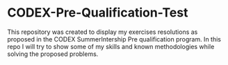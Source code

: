 # CODEX-Pre-Qualification-Test
This repository was created to display my exercises resolutions as proposed in the CODEX SummerIntership Pre qualification program. In this repo I will try to show some of my skills and known methodologies while solving the proposed problems.  
